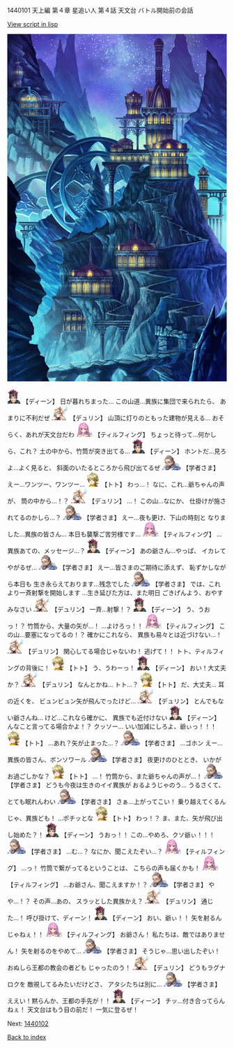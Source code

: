 1440101 天上編 第４章 星追い人 第４話 天文台 バトル開始前の会話

[View script in lisp](../scripts/1440101.txt)

![004_observatory.png](../images/backgrounds/004_observatory.png)

<img src="../images/units/6.png" alt="6.png" height="34"/>
【ディーン】
日が暮れちまった…
この山道…異族に集団で来られたら、
あまりに不利だぜ

<img src="../images/units/0.png" alt="0.png" height="34"/>
【デュリン】
山頂に灯りのともった建物が見える…
おそらく、あれが天文台だわ

<img src="../images/units/24.png" alt="24.png" height="34"/>
【ティルフィング】
ちょっと待って…何かしら、これ？
土の中から、竹筒が突き出てる…

<img src="../images/units/6.png" alt="6.png" height="34"/>
【ディーン】
ホントだ…見ろよ…よく見ると、
斜面のいたるところから飛び出てるぜ

<img src="../images/units/7.png" alt="7.png" height="34"/>
【学者さま】
えー…ワンツー、ワンツー…

<img src="../images/units/4.png" alt="4.png" height="34"/>
【トト】
わっ…！
なに、これ…爺ちゃんの声が、
筒の中から…！？

<img src="../images/units/0.png" alt="0.png" height="34"/>
【デュリン】
…！
この山…なにか、
仕掛けが施されてるのかしら…？

<img src="../images/units/7.png" alt="7.png" height="34"/>
【学者さま】
えー…夜も更け、下山の時刻と
なりました…異族の皆さん…
本日も襲撃ご苦労様です…

<img src="../images/units/24.png" alt="24.png" height="34"/>
【ティルフィング】
…異族あての、メッセージ…？

<img src="../images/units/6.png" alt="6.png" height="34"/>
【ディーン】
あの爺さん…やっぱ、
イカレてやがるぜ…

<img src="../images/units/7.png" alt="7.png" height="34"/>
【学者さま】
えー…皆さまのご期待に添えず、
恥ずかしながら本日も
生き永らえております…残念でした

<img src="../images/units/7.png" alt="7.png" height="34"/>
【学者さま】
では、これより一斉射撃を開始します
…生き延びた方は、また明日
ごきげんよう、おやすみなさい

<img src="../images/units/0.png" alt="0.png" height="34"/>
【デュリン】
一斉…射撃！？

<img src="../images/units/6.png" alt="6.png" height="34"/>
【ディーン】
う、うおっ！？
竹筒から、大量の矢が…！
…よけろっ！！

<img src="../images/units/24.png" alt="24.png" height="34"/>
【ティルフィング】
この山…要塞になってるの！？
確かにこれなら、
異族も易々とは近づけない…！

<img src="../images/units/0.png" alt="0.png" height="34"/>
【デュリン】
関心してる場合じゃないわ！
逃げて！！
トト、ティルフィングの背後に！

<img src="../images/units/4.png" alt="4.png" height="34"/>
【トト】
う、うわーっ！

<img src="../images/units/6.png" alt="6.png" height="34"/>
【ディーン】
おい！大丈夫か？

<img src="../images/units/0.png" alt="0.png" height="34"/>
【デュリン】
なんとかね…
トト…？

<img src="../images/units/4.png" alt="4.png" height="34"/>
【トト】
だ、大丈夫…
耳の近くを、
ビュンビュン矢が飛んでったけど…

<img src="../images/units/0.png" alt="0.png" height="34"/>
【デュリン】
とんでもない爺さんね…
けど…これなら確かに、
異族でも近付けない

<img src="../images/units/6.png" alt="6.png" height="34"/>
【ディーン】
んなこと言ってる場合かよ！？
クッソー…
いい加減にしろよ、爺ぃっ！！！

<img src="../images/units/4.png" alt="4.png" height="34"/>
【トト】
…あれ？矢が止まった…？

<img src="../images/units/7.png" alt="7.png" height="34"/>
【学者さま】
…ゴホン
えー…異族の皆さん、ボンソワール

<img src="../images/units/7.png" alt="7.png" height="34"/>
【学者さま】
夜更けのひととき、
いかがお過ごしかな？

<img src="../images/units/4.png" alt="4.png" height="34"/>
【トト】
…！
竹筒から、また爺ちゃんの声が…！

<img src="../images/units/7.png" alt="7.png" height="34"/>
【学者さま】
どうも今夜は生きのイイ異族が
おるようじゃのう…
うるさくて、とても眠れんわい

<img src="../images/units/7.png" alt="7.png" height="34"/>
【学者さま】
さぁ…上がってこい！
乗り越えてくるんじゃ、異族ども！
…ポチッとな

<img src="../images/units/4.png" alt="4.png" height="34"/>
【トト】
わっ！？
ま、また、矢が飛び出し始めた？！

<img src="../images/units/6.png" alt="6.png" height="34"/>
【ディーン】
うおっ！！
この…やめろ、クソ爺ぃ！！！

<img src="../images/units/7.png" alt="7.png" height="34"/>
【学者さま】
…む…？
なにか、聞こえたぞい…？

<img src="../images/units/24.png" alt="24.png" height="34"/>
【ティルフィング】
…っ！
竹筒で繋がってるということは、
こちらの声も届くかも！

<img src="../images/units/24.png" alt="24.png" height="34"/>
【ティルフィング】
…お爺さん、聞こえますか！？

<img src="../images/units/7.png" alt="7.png" height="34"/>
【学者さま】
やや…！？
その声…あの、
スラッとした異族かえ？

<img src="../images/units/0.png" alt="0.png" height="34"/>
【デュリン】
通じた…！
呼び掛けて、ディーン！

<img src="../images/units/6.png" alt="6.png" height="34"/>
【ディーン】
おい、爺ぃ！！
矢を射るんじゃねぇ！！

<img src="../images/units/24.png" alt="24.png" height="34"/>
【ティルフィング】
お爺さん！
私たちは、敵ではありません！
矢を射るのをやめて…

<img src="../images/units/7.png" alt="7.png" height="34"/>
【学者さま】
そうじゃ…思い出したぞい！
おぬしら王都の教会の者ども
じゃったのう！

<img src="../images/units/0.png" alt="0.png" height="34"/>
【デュリン】
どうもラグナロクを
敵視してるみたいだけどさ、
アタシたちは別に…

<img src="../images/units/7.png" alt="7.png" height="34"/>
【学者さま】
ええい！黙らんか、王都の手先が！！

<img src="../images/units/6.png" alt="6.png" height="34"/>
【ディーン】
チッ…付き合ってらんねぇ！
天文台はもう目の前だ！
一気に登るぜ！

Next: [1440102](1440102.md)

[Back to index](index.md)

